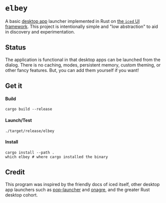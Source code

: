 # `elbey`

A basic [desktop app](https://www.freedesktop.org/wiki/Specifications/desktop-entry-spec/) launcher implemented in Rust on [the `iced` UI framework](https://github.com/iced-rs/iced).  This project is intentionally simple and "low abstraction" to aid in discovery and experimentation.

## Status

The application is functional in that desktop apps can be launched from the dialog.  There is no caching, modes, persistent memory, custom theming, or other fancy features.  But, you can add them yourself if you want!

## Get it

#### Build

```shell
cargo build --release
```

#### Launch/Test

```shell
./target/release/elbey
```

#### Install

```shell
cargo install --path .
which elbey # where cargo installed the binary
```

## Credit

This program was inspired by the friendly docs of iced itself, other desktop app launchers such as [pop-launcher](https://github.com/pop-os/launcher) and [onagre](https://github.com/onagre-launcher/onagre), and the greater Rust desktop cohort.

